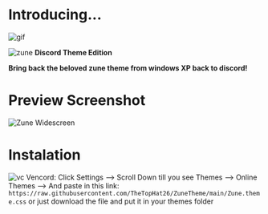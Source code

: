 # Introducing...

![gif](https://cdn.discordapp.com/attachments/1157073736055390260/1188252341170868346/zune_theme_os.gif?ex=6599d93a&is=6587643a&hm=f35b2bbc94c2e849d3ded3a161bb6a29e51ec3a544826053495644518d8a78ec&)




![zune](https://github.com/TheTopHat26/ZuneTheme/assets/115375073/e7f71f9e-0b8e-42a1-aae6-bc281cfb6d9d) **Discord Theme Edition**

**Bring back the beloved zune theme from windows XP back to discord!**

# Preview Screenshot

![Zune Widescreen](https://github.com/TheTopHat26/ZuneTheme/assets/115375073/b59220f5-fc27-4b3c-98f5-2e6107321636)

# Instalation

![vc](https://vencord.dev/assets/logo-nav-oneko-padding.png) Vencord: Click Settings --> Scroll Down till you see Themes --> Online Themes --> And paste in this link: ``https://raw.githubusercontent.com/TheTopHat26/ZuneTheme/main/Zune.theme.css``
or just download the file and put it in your themes folder

